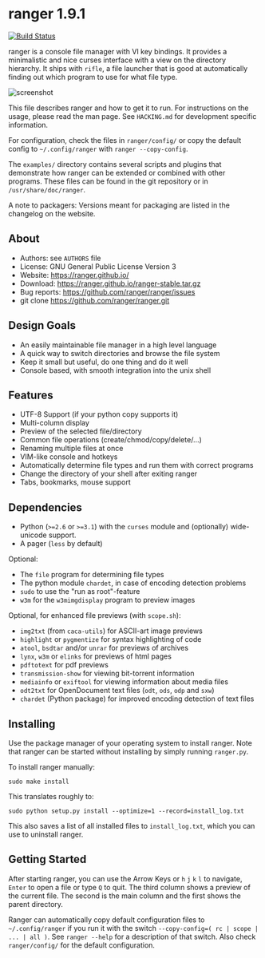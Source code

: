 ranger 1.9.1
============

[![Build Status](https://travis-ci.org/ranger/ranger.svg?branch=master)](https://travis-ci.org/ranger/ranger)

ranger is a console file manager with VI key bindings.  It provides a
minimalistic and nice curses interface with a view on the directory hierarchy.
It ships with `rifle`, a file launcher that is good at automatically finding
out which program to use for what file type.

![screenshot](https://raw.githubusercontent.com/ranger/ranger-assets/master/screenshots/screenshot.png)

This file describes ranger and how to get it to run.  For instructions on the
usage, please read the man page.  See `HACKING.md` for development specific
information.

For configuration, check the files in `ranger/config/` or copy the
default config to `~/.config/ranger` with `ranger --copy-config`.

The `examples/` directory contains several scripts and plugins that demonstrate how
ranger can be extended or combined with other programs.  These files can be
found in the git repository or in `/usr/share/doc/ranger`.

A note to packagers: Versions meant for packaging are listed in the changelog
on the website.


About
-----
* Authors:     see `AUTHORS` file
* License:     GNU General Public License Version 3
* Website:     https://ranger.github.io/
* Download:    https://ranger.github.io/ranger-stable.tar.gz
* Bug reports: https://github.com/ranger/ranger/issues
* git clone    https://github.com/ranger/ranger.git


Design Goals
------------
* An easily maintainable file manager in a high level language
* A quick way to switch directories and browse the file system
* Keep it small but useful, do one thing and do it well
* Console based, with smooth integration into the unix shell


Features
--------
* UTF-8 Support  (if your python copy supports it)
* Multi-column display
* Preview of the selected file/directory
* Common file operations (create/chmod/copy/delete/...)
* Renaming multiple files at once
* VIM-like console and hotkeys
* Automatically determine file types and run them with correct programs
* Change the directory of your shell after exiting ranger
* Tabs, bookmarks, mouse support


Dependencies
------------
* Python (`>=2.6` or `>=3.1`) with the `curses` module
  and (optionally) wide-unicode support.
* A pager (`less` by default)

Optional:

* The `file` program for determining file types
* The python module `chardet`, in case of encoding detection problems
* `sudo` to use the "run as root"-feature
* `w3m` for the `w3mimgdisplay` program to preview images

Optional, for enhanced file previews (with `scope.sh`):

* `img2txt` (from `caca-utils`) for ASCII-art image previews
* `highlight` or `pygmentize` for syntax highlighting of code
* `atool`, `bsdtar` and/or `unrar` for previews of archives
* `lynx`, `w3m` or `elinks` for previews of html pages
* `pdftotext` for pdf previews
* `transmission-show` for viewing bit-torrent information
* `mediainfo` or `exiftool` for viewing information about media files
* `odt2txt` for OpenDocument text files (`odt`, `ods`, `odp` and `sxw`)
* `chardet` (Python package) for improved encoding detection of text files


Installing
----------
Use the package manager of your operating system to install ranger.
Note that ranger can be started without installing by simply running `ranger.py`.

To install ranger manually:
```
sudo make install
```

This translates roughly to:
```
sudo python setup.py install --optimize=1 --record=install_log.txt
```

This also saves a list of all installed files to `install_log.txt`, which you can
use to uninstall ranger.


Getting Started
---------------
After starting ranger, you can use the Arrow Keys or `h` `j` `k` `l` to navigate, `Enter`
to open a file or type `Q` to quit.  The third column shows a preview of the
current file.  The second is the main column and the first shows the parent
directory.

Ranger can automatically copy default configuration files to `~/.config/ranger`
if you run it with the switch `--copy-config=( rc | scope | ... | all )`.
See `ranger --help` for a description of that switch.  Also check
`ranger/config/` for the default configuration.
